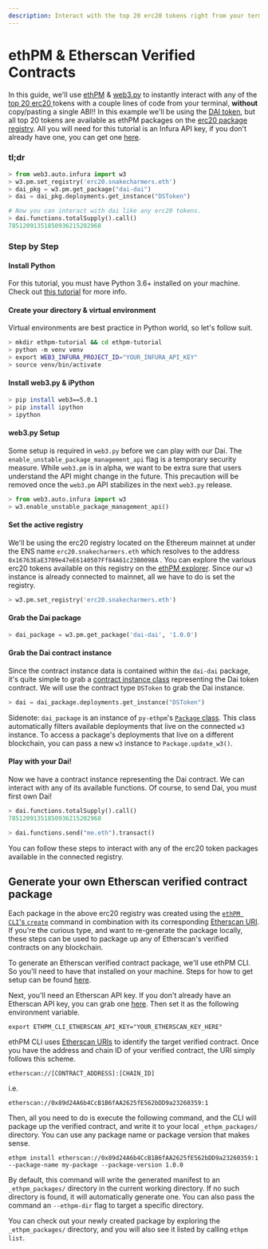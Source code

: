 ```yaml
---
description: Interact with the top 20 erc20 tokens right from your terminal.
---
```


# ethPM & Etherscan Verified Contracts

In this guide, we'll use [ethPM](https://web3py.readthedocs.io/en/stable/web3.pm.html) & [web3.py](https://github.com/ethereum/web3.py/) to instantly interact with any of the [top 20 erc20 ](https://etherscan.io/tokens?sortcmd=remove&sort=marketcap&order=desc)tokens with a couple lines of code from your terminal, **without** copy/pasting a single ABI!! In this example we'll be using the [DAI token](https://etherscan.io/token/0x89d24a6b4ccb1b6faa2625fe562bdd9a23260359), but all top 20 tokens are available as ethPM packages on the [erc20 package registry](../public-registry-directory.md). All you will need for this tutorial is an Infura API key, if you don't already have one, you can get one [here](https://infura.io).

### tl;dr

```python
> from web3.auto.infura import w3
> w3.pm.set_registry('erc20.snakecharmers.eth')
> dai_pkg = w3.pm.get_package("dai-dai")
> dai = dai_pkg.deployments.get_instance("DSToken")

# Now you can interact with dai like any erc20 tokens.
> dai.functions.totalSupply().call()
78512091351850936215202968
```

### Step by Step

#### Install Python

For this tutorial, you must have Python 3.6+ installed on your machine. Check out [this tutorial](https://realpython.com/installing-python/) for more info.

#### Create your directory & virtual environment

Virtual environments are best practice in Python world, so let's follow suit.

```bash
> mkdir ethpm-tutorial && cd ethpm-tutorial
> python -m venv venv
> export WEB3_INFURA_PROJECT_ID="YOUR_INFURA_API_KEY"
> source venv/bin/activate
```

#### Install web3.py & iPython

```bash
> pip install web3==5.0.1
> pip install ipython
> ipython
```

#### web3.py Setup

Some setup is required in `web3.py` before we can play with our Dai. The `enable_unstable_package_management_api` flag is a temporary security measure. While `web3.pm` is  in alpha, we want to be extra sure that users understand the API might change in the future. This precaution will be removed once the `web3.pm` API stabilizes in the next `web3.py` release.

```python
> from web3.auto.infura import w3
> w3.enable_unstable_package_management_api()
```

#### Set the active registry

We'll be using the erc20 registry located on the Ethereum mainnet at under the ENS name `erc20.snakecharmers.eth` which resolves to the address `0x16763EaE3709e47eE6140507Ff84A61c23B0098A` . You can explore the various erc20 tokens available on this registry on the [ethPM explorer](http://explorer.ethpm.com/browse/mainnet/erc20.snakecharmers.eth). Since our `w3` instance is already connected to mainnet, all we have to do is set the registry. 

```python
> w3.pm.set_registry('erc20.snakecharmers.eth')
```

#### Grab the Dai package

```python
> dai_package = w3.pm.get_package('dai-dai', '1.0.0')
```

#### Grab the Dai contract instance

Since the contract instance data is contained within the `dai-dai` package, it's quite simple to grab a [contract instance class](https://web3py.readthedocs.io/en/stable/contracts.html#) representing the Dai token contract. We will use the contract type `DSToken` to grab the Dai instance. 

```python
> dai = dai_package.deployments.get_instance("DSToken")
```

Sidenote: `dai_package` is an instance of `py-ethpm`'s [`Package` class](https://web3py.readthedocs.io/en/stable/ethpm.html#package). This class automatically filters available deployments that live on the connected `w3` instance. To access a package's deployments that live on a different blockchain, you can pass a new `w3` instance to `Package.update_w3()`.

#### Play with your Dai!

Now we have a contract instance representing the Dai contract. We can interact with any of its available functions. Of course, to send Dai, you must first own Dai! 

```python
> dai.functions.totalSupply().call()
78512091351850936215202968

> dai.functions.send("me.eth").transact()
```

You can follow these steps to interact with any of the erc20 token packages available in the connected registry.

## Generate your own Etherscan verified contract package

Each package in the above erc20 registry was created using the [`ethPM CLI`'s `create`](install-a-package.md#creating-a-package) command in combination with its corresponding [Etherscan URI](../uris.md#etherscan-uris). If you're the curious type, and want to re-generate the package locally, these steps can be used to package up any of Etherscan's verified contracts on any blockchain. 

To generate an Etherscan verified contract package, we'll use ethPM CLI. So you'll need to have that installed on your machine. Steps for how to get setup can be found [here](install-a-package.md).

Next, you'll need an Etherscan API key. If you don't already have an Etherscan API key, you can grab one [here](https://etherscan.io/register). Then set it as the following environment variable.

`export ETHPM_CLI_ETHERSCAN_API_KEY="YOUR_ETHERSCAN_KEY_HERE"`

ethPM CLI uses [Etherscan URIs](../uris.md#etherscan-uris) to identify the target verified contract. Once you have the address and chain ID of your verified contract, the URI simply follows this scheme.

`etherscan://[CONTRACT_ADDRESS]:[CHAIN_ID]`

i.e.

`etherscan://0x89d24A6b4CcB1B6fAA2625fE562bDD9a23260359:1`

Then, all you need to do is execute the following command, and the CLI will package up the verified contract, and write it to your local `_ethpm_packages/` directory. You can use any package name or package version that makes sense.

`ethpm install etherscan://0x89d24A6b4CcB1B6fAA2625fE562bDD9a23260359:1 --package-name my-package --package-version 1.0.0`

By default, this command will write the generated manifest to an `_ethpm_packages/` directory in the current working directory. If no such directory is found, it will automatically generate one. You can also pass the command an `--ethpm-dir` flag to target a specific directory. 

You can check out your newly created package by exploring the `_ethpm_packages/` directory, and you will also see it listed by calling `ethpm list`.


